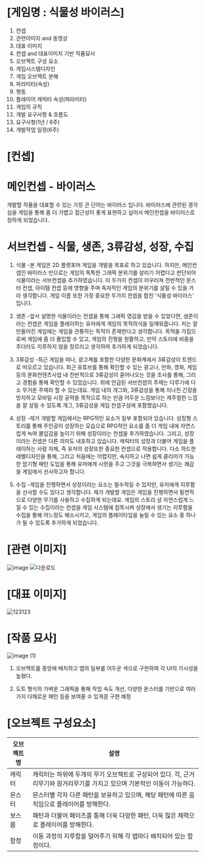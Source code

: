 # [게임명 : 식물성 바이러스]

1. 컨셉
2. 관련이미지 and 동영상
3. 대표 이미지
4. 컨셉 and 대표이미지 기반 작품묘사
5. 오브젝트 구성 요소
6. 게임시스템디자인
7. 게임 오브젝트 분해
8. 파라미터(속성)
9. 행동
10. 플레이어 캐릭터 속성(파라미터)
11. 게임의 규칙
12. 개발 요구사항 & 흐름도
13. 요구사항(1년 / 6주)
14. 개발작업 일정(6주)

# [컨셉]
# 메인컨셉 - 바이러스
개발할 작품을 대표할 수 있는 가장 큰 단어는 바이러스 입니다.
바이러스에 관련된 경각심을 게임을 통해 좀 더 가볍고
접근성이 좋게 표현하고 싶어서 메인컨셉을 바이러스로 정하게 되었습니다.

# 서브컨셉 - 식물, 생존, 3류감성, 성장, 수집

1. 식물
-본 게임은 2D 플렛포머 게임을 개발을 목표로 하고 있습니다.
하지만, 메인컨셉인 바이러스 만으로는 게임의 독특한 그래픽 분위기를
살리기 어렵다고 판단되어 식물이라는 서브컨셉을 추가하였습니다.
이 두가지 컨셉이 어우러져 전반적인 몬스터 컨셉, 아이템 컨셉 등에 영향을 주며
독자적인 게임의 분위기를 살릴 수 있을 거라 생각합니다. 
게임 이름 또한 가장 중요한 두가지 컨셉을 합친 '식물성 바이러스' 입니다.

2. 생존
-앞서 설명한 식물이라는 컨셉을 통해 그래픽 영감을 받을 수 있었다면,
생존이라는 컨셉은 게임을 플레이하는 유저에게 게임의 목적의식을 일깨워줍니다.
저는 잘 만들어진 게임에는 게임을 관통하는 목적이 존재한다고 생각합니다.
목적을 가짐으로써 게임에 좀 더 몰입할 수 있고,
게임의 진행을 원활하고, 만약 스토리에 비중을 주더라도 
지루하지 않을 장르라고 생각하여 추가하게 되었습니다.

3. 3류감성
-최근 게임을 떠나, 광고계를 포함한 
다양한 문화계에서 3류감성이 트렌드로 떠오르고 있습니다. 
최근 유튜브를 통해 확인할 수 있는 광고나, 
만화, 영화, 게임 등의 문화컨텐츠사업 내 전반적으로 
3류감성이 묻어나오는 것을 조사를 통해, 
그리고 경험을 통해 확인할 수 있었습니다.
위에 언급된 서브컨셉의 주제는 다루기에 다소 무거운 주제라 할 수 있는데요.
게임 내의 개그와, 3류감성을 통해 지나친 긴장을 방지하고
모바일 시장 공략을 목적으로 하는 만큼 어두운 느낌보다는 
캐주얼한 느낌을 잘 살릴 수 있도록 개그, 3류감성을 게임 컨셉구성에 포함했습니다.

4. 성장
-제가 개발할 게임에서는 RPG적인 요소가 일부 포함되어 있습니다.
성장형 스토리를 통해 주인공이 성장하는 모습으로 RPG적인 요소를
좀 더 게임 내에 자연스럽게 녹여 몰입감을 높이기 위해 성장이라는 컨셉을 추가하였습니다.
그리고, 성장이라는 컨셉은 다른 의미도 내포하고 있습니다.
캐릭터의 성장과 더불어 게임을 플레이하는 사람 자체,
즉 유저의 성장또한 중요한 컨셉으로 작용합니다.
다소 하드한 레벨디자인을 통해, 그리고 처음에는 어렵지만, 
숙지하고 나면 쉽게 클리어가 가능한 암기형 패턴 도입을 통해
유저에게 시련을 주고 그것을 극복하면서 생기는 쾌감을 게임에서 선사하고자 합니다.

5. 수집
-게임을 진행하면서 성장이라는 요소는 필수적일 수 있지만,
유저에게 지루함을 선사할 수도 있다고 생각합니다.
제가 개발할 게임은 게임을 진행하면서 
필연적으로 다양한 무기를 사용하고 수집하게 되는데요.
게임의 스토리 상 자연스럽게 느낄 수 있는 수집이라는 컨셉을
게임 시스템에 접목시켜 성장에서 생기는 지루함을 
수집을 통해 어느정도 해소시키고,
게임의 플레이타임을 늘릴 수 있는 요소 중 
하나가 될 수 있도록 추가하게 되었습니다.

# [관련 이미지]
![image](https://user-images.githubusercontent.com/71679767/96519595-4e284600-12a8-11eb-8fdb-0b394a24cd81.png)
![다운로드](https://user-images.githubusercontent.com/71679767/96519905-f3dbb500-12a8-11eb-9956-3ebc374a630f.png)


# [대표 이미지]
![123123](https://user-images.githubusercontent.com/71679767/96520189-83816380-12a9-11eb-8994-56eb7f677e6b.PNG)

# [작품 묘사]
![image (1)](https://user-images.githubusercontent.com/71679767/96520585-613c1580-12aa-11eb-9928-27ec3dc8085b.png)
1. 오브젝트를 중앙에 배치하고 맵의 일부를 어두운 색으로 구현하여
각 UI의 가시성을 높혔다.

2. 도트 형식의 가벼운 그래픽을 통해 작업 속도 개선, 다양한 몬스터를 기반으로
여러가지 다채로운 패턴 등을 보여줄 수 있게끔 구현 예정


# [오브젝트 구성요소]
오브젝트명 | 설명
----- | ----- 
캐릭터 | 캐릭터는 하위에 두개의 무기 오브젝트로 구성되어 있다. 각, 근거리무기와 원거리무기를 가지고 있으며 기본적인 이동이 가능하다. 
몬스터 | 몬스터별 각자 다른 패턴을 보유하고 있으며, 해당 패턴에 따른 움직임으로 플레이어를 방해한다. 
보스몹 | 패턴과 더불어 페이즈를 통해 더욱 다양한 패턴, 더욱 많은 체력으로 플레이어를 방해한다.
함정 | 이동 과정의 지루함을 덜어주기 위해 각 맵마다 배치되어 있는 함정이다.
